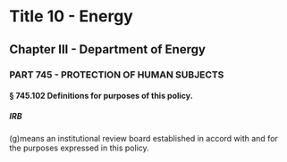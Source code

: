 
# Title 10 - Energy
## Chapter III - Department of Energy
### PART 745 - PROTECTION OF HUMAN SUBJECTS
#### § 745.102 Definitions for purposes of this policy.
##### IRB

(g)means an institutional review board established in accord with and for the purposes expressed in this policy.
